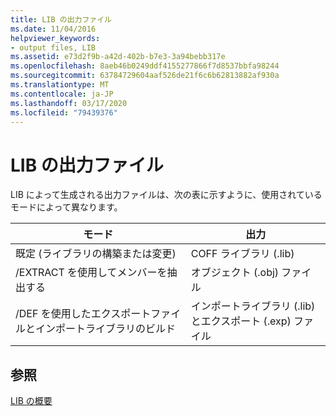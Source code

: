 ```yaml
---
title: LIB の出力ファイル
ms.date: 11/04/2016
helpviewer_keywords:
- output files, LIB
ms.assetid: e73d2f9b-a42d-402b-b7e3-3a94bebb317e
ms.openlocfilehash: 8aeb46b0249ddf4155277866f7d8537bbfa98244
ms.sourcegitcommit: 63784729604aaf526de21f6c6b62813882af930a
ms.translationtype: MT
ms.contentlocale: ja-JP
ms.lasthandoff: 03/17/2020
ms.locfileid: "79439376"
---
```

# <a name="lib-output-files"></a>LIB の出力ファイル

LIB によって生成される出力ファイルは、次の表に示すように、使用されているモードによって異なります。

|モード|出力|
|----------|------------|
|既定 (ライブラリの構築または変更)|COFF ライブラリ (.lib)|
|/EXTRACT を使用してメンバーを抽出する|オブジェクト (.obj) ファイル|
|/DEF を使用したエクスポートファイルとインポートライブラリのビルド|インポートライブラリ (.lib) とエクスポート (.exp) ファイル|

## <a name="see-also"></a>参照

[LIB の概要](overview-of-lib.md)
